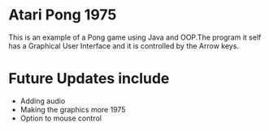 # Atari Pong 1975

This is an example of a Pong game using Java and OOP.The program it self has a
Graphical User Interface and it is controlled by the Arrow keys.


# Future Updates include
* Adding audio
* Making the graphics more 1975
* Option to mouse control
